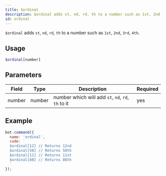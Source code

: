 ```yaml
---
title: $ordinal 
description: $ordinal adds st, nd, rd, th to a number such as 1st, 2nd, 3rd, 4th.
id: ordinal
---
```


`$ordinal` adds `st`, `nd`, `rd`, `th` to a number such as `1st`, `2nd`, `3rd`, `4th`.

## Usage

```php
$ordinal[number]
```

## Parameters 


| Field     | Type    | Description                                        | Required |
|-----------|---------|----------------------------------------------------|----------|
| number      | number  | number which will add `st`, `nd`, `rd`, `th` to it                            | yes      |

## Example

```javascript
bot.command({
  name: 'ordinal',
  code: `
  $ordinal[12] // Returns 12nd 
  $ordinal[50] // Returns 50th
  $ordinal[11] // Returns 11st
  $ordinal[88] // Returns 88th
  `
});
```
